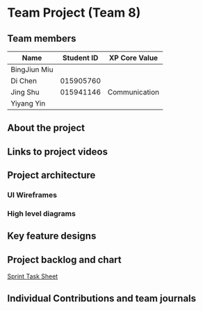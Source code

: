 # Team Project (Team 8)

## Team members

| Name          | Student ID    |  XP Core Value  |
| ------------- |---------------| --------------- |
| BingJiun Miu  |               |                 |
| Di Chen       | 015905760     |                 |
| Jing Shu      | 015941146     |  Communication  |
| Yiyang Yin    |               |                 |

## About the project


## Links to project videos


## Project architecture
### UI Wireframes


### High level diagrams


## Key feature designs


## Project backlog and chart
[Sprint Task Sheet](https://docs.google.com/spreadsheets/d/1DDuHcrnP0oVV-RvFCs6CP5kt70owV9LetTp2wmWGdMA/edit#gid=0)


## Individual Contributions and team journals
